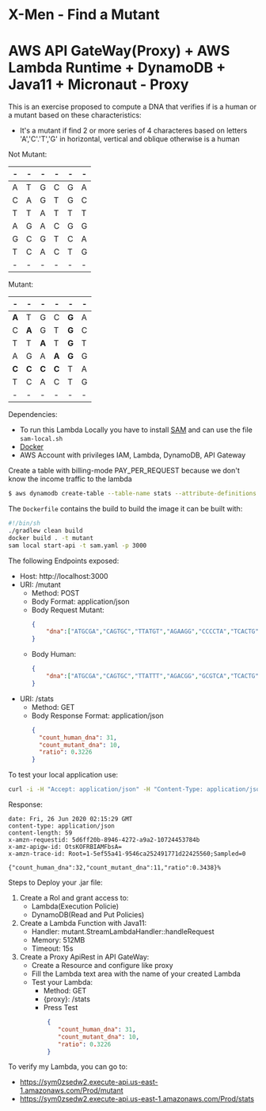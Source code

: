 # **X-Men - Find a Mutant**
# AWS API GateWay(Proxy) + AWS Lambda Runtime + DynamoDB + Java11 + Micronaut - Proxy 
This is an exercise proposed to compute a DNA that verifies if is a human or a mutant based on these characteristics:
* It's a mutant if find 2 or more series of 4 characteres based on letters 'A','C'.'T','G' in horizontal, vertical and oblique otherwise is a human

Not Mutant:

| - | - | - | - | - | - |
| --- | --- | --- | --- | --- | --- |
| A | T | G | C | G | A |
| C | A | G | T | G | C |
| T | T | A | T | T | T |
| A | G | A | C | G | G |
| G | C | G | T | C | A |
| T | C | A | C | T | G |
| - | - | - | - | - | - |

Mutant:

| - | - | - | - | - | - |
| --- | --- | --- | --- | --- | --- |
| **A** | T | G | C | **G** | A |
| C | **A** | G | T | **G** | C |
| T | T | **A** | T | **G** | T |
| A | G | A | **A** | **G** | G |
| **C** | **C** | **C** | **C** | T | A |
| T | C | A | C | T | G |
| - | - | - | - | - | - |

Dependencies:
* To run this Lambda Locally you have to install [SAM](https://github.com/awslabs/aws-sam-cli/) and can use the file `sam-local.sh`
* [Docker](https://www.docker.com/)
* AWS Account with privileges IAM, Lambda, DynamoDB, API Gateway

Create a table with billing-mode PAY_PER_REQUEST because we don't know the income traffic to the lambda
```bash
$ aws dynamodb create-table --table-name stats --attribute-definitions AttributeName=id,AttributeType=S --key-schema AttributeName=id,KeyType=HASH --billing-mode PAY_PER_REQUEST
```

The `Dockerfile` contains the build to build the image it can be built with:

```bash
#!/bin/sh
./gradlew clean build
docker build . -t mutant
sam local start-api -t sam.yaml -p 3000
```
The following Endpoints exposed:
* Host: http://localhost:3000
* URI: /mutant
    * Method: POST
    * Body Format: application/json 
    * Body Request Mutant:
        ```json
        { 
            "dna":["ATGCGA","CAGTGC","TTATGT","AGAAGG","CCCCTA","TCACTG"] 
        }
        ```
    * Body Human:
        ```json
        { 
            "dna":["ATGCGA","CAGTGC","TTATTT","AGACGG","GCGTCA","TCACTG"] 
        }
        ```
* URI: /stats
    * Method: GET
    * Body Response Format: application/json
        ```json
      {
          "count_human_dna": 31,
          "count_mutant_dna": 10,
          "ratio": 0.3226
      }
        ```
    
To test your local application use:
```bash
curl -i -H "Accept: application/json" -H "Content-Type: application/json" -X GET http://localhost:3000/stats
```
Response:
```bashHTTP/2 200 
date: Fri, 26 Jun 2020 02:15:29 GMT
content-type: application/json
content-length: 59
x-amzn-requestid: 5d6ff20b-8946-4272-a9a2-10724453784b
x-amz-apigw-id: OtsKOFRBIAMFbsA=
x-amzn-trace-id: Root=1-5ef55a41-9546ca252491771d22425560;Sampled=0

{"count_human_dna":32,"count_mutant_dna":11,"ratio":0.3438}%
``` 

Steps to Deploy your .jar file:
1. Create a Rol and grant access to: 
    * Lambda(Execution Policie)
    * DynamoDB(Read and Put Policies)
2. Create a Lambda Function with Java11:
    * Handler: mutant.StreamLambdaHandler::handleRequest
    * Memory: 512MB
    * Timeout: 15s
3. Create a Proxy ApiRest in API GateWay:
    * Create a Resource and configure like proxy
    * Fill the Lambda text area with the name of your created Lambda
    * Test your Lambda: 
        * Method: GET
        * {proxy}: /stats
        * Press Test
            ```json
             {
                "count_human_dna": 31,
                "count_mutant_dna": 10,
                "ratio": 0.3226
             }
           ```
To verify my Lambda, you can go to:
* https://sym0zsedw2.execute-api.us-east-1.amazonaws.com/Prod/mutant
* https://sym0zsedw2.execute-api.us-east-1.amazonaws.com/Prod/stats
